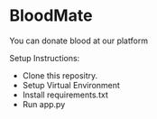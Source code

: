 # BloodMate

You can donate blood at our platform

Setup Instructions:
- Clone this repositry.
- Setup Virtual Environment
- Install requirements.txt
- Run app.py
